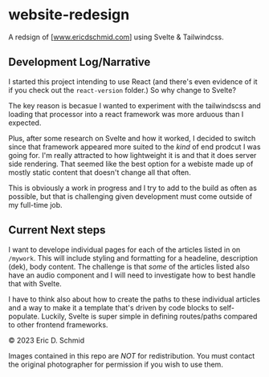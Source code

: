 # website-redesign
A redsign of [www.ericdschmid.com] using Svelte & Tailwindcss. 

## Development Log/Narrative

I started this project intending to use React (and there's even evidence of it if you check out the `react-version` folder.) So why change to Svelte?

The key reason is becasue I wanted to experiment with the tailwindscss and loading that processor into a react framework was more arduous than I expected. 

Plus, after some research on Svelte and how it worked, I decided to switch since that framework appeared more suited to the _kind_ of end prodcut I was going for. I'm really attracted to how lightweight it is and that it does server side rendering. That seemed like the best option for a webiste made up of mostly static content that doesn't change all that often. 

This is obviously a work in progress and I try to add to the build as often as possible, but that is challenging given development must come outside of my full-time job.

## Current Next steps

I want to develope individual pages for each of the articles listed in on `/mywork`. This will include styling and formatting for a headeline, description (dek), body content. The challenge is that _some_ of the articles listed also have an audio component and I will need to investigate how to best handle that with Svelte.

I have to think also about how to create the paths to these individual articles and a way to make it a template that's driven by code blocks to self-populate. Luckily, Svelte is super simple in defining routes/paths compared to other frontend frameworks.

© 2023 Eric D. Schmid

Images contained in this repo are *_NOT_* for redistribution. You must contact the original photographer for permission if you wish to use them.
